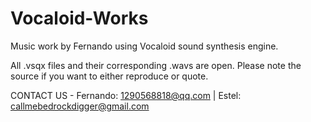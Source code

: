 # Vocaloid-Works
Music work by Fernando using Vocaloid sound synthesis engine.

All .vsqx files and their corresponding .wavs are open. Please note the source if you want to either reproduce or quote.

CONTACT US - Fernando: 1290568818@qq.com | Estel: callmebedrockdigger@gmail.com
